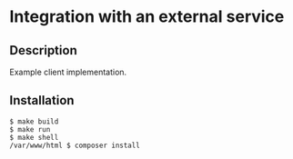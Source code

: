 # Integration with an external service

## Description

Example client implementation.

## Installation

```shell
$ make build
$ make run
$ make shell
/var/www/html $ composer install
```
